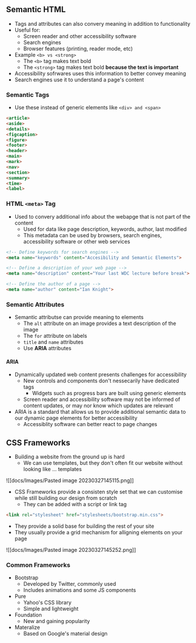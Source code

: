 ## Semantic HTML
- Tags and attributes can also convery meaning in addition to functionality
- Useful for:
	- Screen reader and other accessibility software
	- Search engines
	- Browser features (printing, reader mode, etc)
- Example `<b> vs <strong>`
	- The `<b>` tag makes text bold
	-  The `<strong>` tag makes text bold **because the text is important**
- Accessibility sofrwares uses this information to better convey meaning
- Search engines use it to understand a page's content

### Semantic Tags
- Use these instead of generic elements like `<div> and <span>`

```html
<article>
<aside>
<details>
<figcaption>
<figure>
<footer>
<header>
<main>
<mark>
<nav>
<section>
<summary>
<time>
<label>
```

### HTML `<meta>` Tag
- Used to convery additional info about the webapge that is not part of the content
	- Used for data like page description, keywords, author, last modified
	- This metadata can be used by browsers, search engines, accessibility software or other web services

```html
<!-- Define keywords for search engines -->
<meta name="keywords" content="Accesibility and Semantic Elements">

<!-- Define a description of your web page -->
<meta name="description" content="Your last WDC lecture before break">

<!-- Define the author of a page -->
<meta name="author" content="Ian Knight">
```

### Semantic Attributes
- Semantic attributse can provide meaning to elements
	- The `alt` attribute on an image provides a text description of the image
	- The `for` attribute on labels
	- `title` and `name` attributes
	- Use **ARIA** attributes

#### ARIA
- Dynamically updated web content presents challenges for accessibility
	- New controls and components don't nessecarily have dedicated tags
		- Widgets such as progress bars are built using generic elements
	- Screen reader and accessibility software may not be informed of content updates, or may nor know which updates are relevant
- ARIA is a standard that allows us to provide additional semantic data to our dynamic page elements for better accessibility
	- Accessiblity software can better react to page changes

## CSS Frameworks
- Building a website from the ground up is hard
	- We can use templates, but they don't often fit our website without looking like ... templates

![[docs/Images/Pasted image 20230327145115.png]]

- CSS Frameworks provide a consisten style set that we can customise while still building our design from scratch
	- They can be added with a script or link tag

```html
<link rel="stylesheet" href="stylesheets/bootstrap.min.css">
```

- They provide a solid base for building the rest of your site
- They usually provide a grid mechanism for alligning elements on your page

![[docs/Images/Pasted image 20230327145252.png]]

### Common Frameworks
- Bootstrap
	- Developed by Twitter, commonly used
	- Includes animations and some JS components
- Pure
	- Yahoo's CSS library
	- Simple and lightweight
- Foundation
	- New and gaining popularity
- Materalize
	- Based on Google's material design